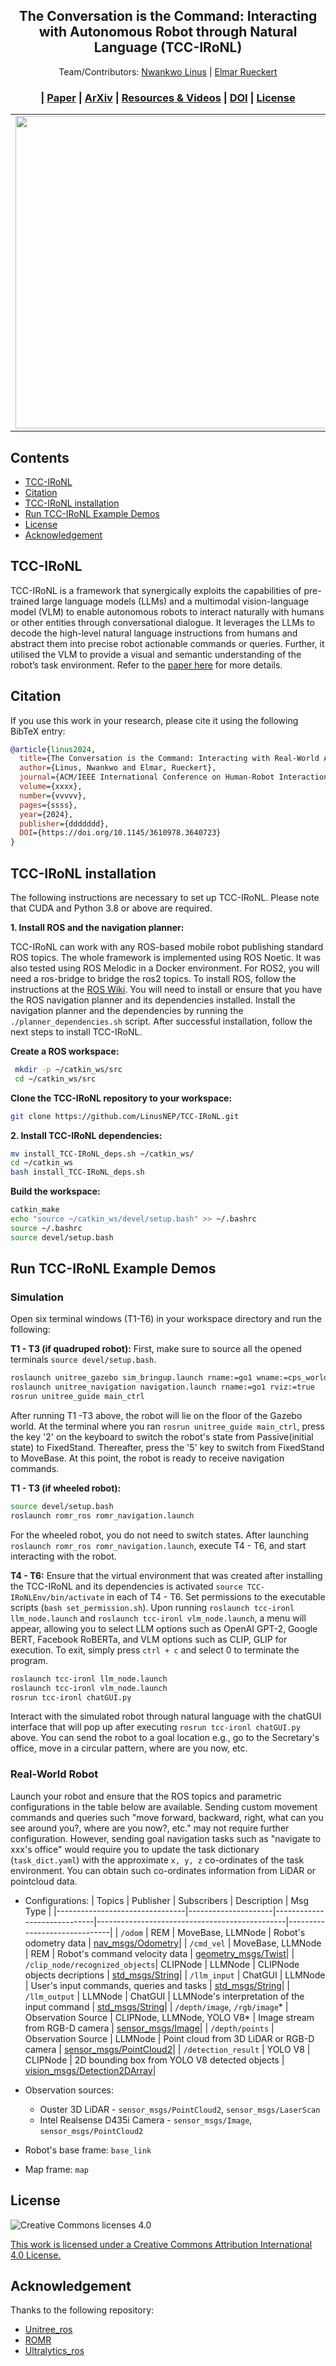 <p align="center">

  <h2 align="center">The Conversation is the Command: Interacting with Autonomous Robot through Natural Language (TCC-IRoNL)</h2>
  <p align="center">
      Team/Contributors:  <a href="https://cps.unileoben.ac.at/m-sc-linus-nwankwo/">Nwankwo Linus</a> | <a href="https://cps.unileoben.ac.at/prof-elmar-rueckert/">Elmar Rueckert</a>
  </p>
  
<p align="center">
  <h3 align="center"> | <a href="https://....">Paper</a> | <a href="https://....">ArXiv</a> | <a href="https://osf.io/cmbw6/">Resources & Videos</a> | <a href="https://doi.org/10.1145/3610978.3640723">DOI</a> | <a href="https://creativecommons.org/licenses/by/4.0/">License</a></h3>
  <div align="center"></div>
</p>

|                                                                                                   |                                                                                                         |
|---------------------------------------------------------------------------------------------------|---------------------------------------------------------------------------------------------------------|
|<img src="https://github.com/LinusNEP/TCC_IRoNL/blob/main/Figures/gifAnimation1.gif" width="500px"> | <img src="https://github.com/LinusNEP/TCC_IRoNL/blob/main/Figures/real_world_optimize.gif" width="500px">|

## Contents

- [TCC-IRoNL](https://github.com/LinusNEP/TCC-IRoNL#TCC-IRoNL)
- [Citation](https://github.com/LinusNEP/TCC-IRoNL#Citation)
- [TCC-IRoNL installation](https://github.com/LinusNEP/TCC-IRoNL#TCC-IRoNL-installation)
- [Run TCC-IRoNL Example Demos](https://github.com/LinusNEP/TCC-IRoNL#Run-TCC-IRoNL-Example-Demos)
- [License](https://github.com/LinusNEP/TCC-IRoNL#License)
- [Acknowledgement](https://github.com/LinusNEP/TCC-IRoNL#Acknowledgement)

## TCC-IRoNL
TCC-IRoNL is a framework that synergically exploits the capabilities of pre-trained large language models (LLMs) and a multimodal vision-language model (VLM) to enable autonomous robots to interact naturally with humans or other entities through conversational dialogue. It leverages the LLMs to decode the high-level natural language instructions from humans and abstract them into precise robot actionable commands or queries. Further, it utilised the VLM to provide a visual and semantic understanding of the robot’s task environment. Refer to the [paper here](https://www.xxxxxxxxx.com) for more details.

## Citation
If you use this work in your research, please cite it using the following BibTeX entry:
```bibtex
@article{linus2024,
  title={The Conversation is the Command: Interacting with Real-World Autonomous Robot through Natural Language},
  author={Linus, Nwankwo and Elmar, Rueckert},
  journal={ACM/IEEE International Conference on Human-Robot Interaction (HRI ’24 Companion)},
  volume={xxxx},
  number={vvvvv},
  pages={ssss},
  year={2024},
  publisher={ddddddd},
  DOI={https://doi.org/10.1145/3610978.3640723}
}
```

## TCC-IRoNL installation
The following instructions are necessary to set up TCC-IRoNL. Please note that CUDA and Python 3.8 or above are required.

**1.  Install ROS and the navigation planner:**

TCC-IRoNL can work with any ROS-based mobile robot publishing standard ROS topics. The whole framework is implemented using ROS Noetic. It was also tested using ROS Melodic in a Docker environment. For ROS2, you will need a ros-bridge to bridge the ros2 topics. To install ROS, follow the instructions at the [ROS Wiki](http://wiki.ros.org/ROS/Installation). You will need to install or ensure that you have the ROS navigation planner and its dependencies installed. Install the navigation planner and the dependencies by running the `./planner_dependencies.sh` script. After successful installation, follow the next steps to install TCC-IRoNL.

**Create a ROS workspace:**
 ```bash
  mkdir -p ~/catkin_ws/src
  cd ~/catkin_ws/src
  ```
 **Clone the TCC-IRoNL repository to your workspace:**
```bash
git clone https://github.com/LinusNEP/TCC-IRoNL.git
```
 **2.  Install TCC-IRoNL dependencies:**
```bash
mv install_TCC-IRoNL_deps.sh ~/catkin_ws/
cd ~/catkin_ws
bash install_TCC-IRoNL_deps.sh
```
**Build the workspace:**
```bash
catkin_make
echo "source ~/catkin_ws/devel/setup.bash" >> ~/.bashrc
source ~/.bashrc
source devel/setup.bash
```

## Run TCC-IRoNL Example Demos
### Simulation
Open six terminal windows (T1-T6) in your workspace directory and run the following:

**T1 - T3 (if quadruped robot):**
First, make sure to source all the opened terminals `source devel/setup.bash`.
```bash
roslaunch unitree_gazebo sim_bringup.launch rname:=go1 wname:=cps_world rviz:=false
roslaunch unitree_navigation navigation.launch rname:=go1 rviz:=true
rosrun unitree_guide main_ctrl
```
After running T1 -T3 above, the robot will lie on the floor of the Gazebo world. At the terminal where you ran `rosrun unitree_guide main_ctrl`, press the key '2' on the keyboard to switch the robot's state from Passive(initial state) to FixedStand. Thereafter, press the '5' key to switch from FixedStand to MoveBase. At this point, the robot is ready to receive navigation commands.

**T1 - T3 (if wheeled robot):**
```bash
source devel/setup.bash
roslaunch romr_ros romr_navigation.launch
```
For the wheeled robot, you do not need to switch states. After launching `roslaunch romr_ros romr_navigation.launch`, execute T4 - T6, and start interacting with the robot.

**T4 - T6:**
Ensure that the virtual environment that was created after installing the TCC-IRoNL and its dependencies is activated `source TCC-IRoNLEnv/bin/activate` in each of T4 - T6. Set permissions to the executable scripts (`bash set_permission.sh`). Upon running `roslaunch tcc-ironl llm_node.launch` and `roslaunch tcc-ironl vlm_node.launch`, a menu will appear, allowing you to select LLM options such as OpenAI GPT-2, Google BERT, Facebook RoBERTa, and VLM options such as CLIP, GLIP for execution. To exit, simply press `ctrl + c` and select 0 to terminate the program.
```bash
roslaunch tcc-ironl llm_node.launch
roslaunch tcc-ironl vlm_node.launch
rosrun tcc-ironl chatGUI.py
```
Interact with the simulated robot through natural language with the chatGUI interface that will pop up after executing `rosrun tcc-ironl chatGUI.py` above. You can send the robot to a goal location e.g., go to the Secretary's office, move in a circular pattern, where are you now, etc.

### Real-World Robot
Launch your robot and ensure that the ROS topics and parametric configurations in the table below are available. Sending custom movement commands and queries such "move forward, backward, right, what can you see around you?, where are you now?, etc." may not require further configuration. However, sending goal navigation tasks such as "navigate to xxx's office" would require you to update the task dictionary (`task_dict.yaml`) with the approximate `x, y, z` co-ordinates of the task environment. You can obtain such co-ordinates information from LiDAR or pointcloud data.
- Configurations: 
  | Topics                         | Publisher           | Subscribers                 | Description                                   | Msg Type                     |
  |--------------------------------|---------------------|-----------------------------|-----------------------------------------------|------------------------------|
  | `/odom`                        | REM                 | MoveBase, LLMNode           | Robot's odometry data                         | [nav_msgs/Odometry](http://docs.ros.org/en/noetic/api/nav_msgs/html/msg/Odometry.html)|
  | `/cmd_vel`                     | MoveBase, LLMNode   | REM                         | Robot's command velocity data                 | [geometry_msgs/Twist](http://docs.ros.org/en/noetic/api/geometry_msgs/html/msg/Twist.html)|
  | `/clip_node/recognized_objects`| CLIPNode            | LLMNode                     | CLIPNode objects decriptions                  | [std_msgs/String](http://docs.ros.org/en/noetic/api/std_msgs/html/msg/String.html)|
  | `/llm_input`                   | ChatGUI             | LLMNode                     | User's input commands, queries and tasks      | [std_msgs/String](http://docs.ros.org/en/noetic/api/std_msgs/html/msg/String.html)|
  | `/llm_output`                  | LLMNode             | ChatGUI                     | LLMNode's interpretation of the input command | [std_msgs/String](http://docs.ros.org/en/noetic/api/std_msgs/html/msg/String.html)|
  | `/depth/image`, `/rgb/image`*  | Observation Source  | CLIPNode, LLMNode, YOLO V8* | Image stream from RGB-D camera                | [sensor_msgs/Image](http://docs.ros.org/en/noetic/api/sensor_msgs/html/msg/Image.html)|
  | `/depth/points`                | Observation Source  | LLMNode                     | Point cloud from 3D LiDAR or RGB-D camera     | [sensor_msgs/PointCloud2](http://docs.ros.org/en/melodic/api/sensor_msgs/html/msg/PointCloud2.html)|
  | `/detection_result`            | YOLO V8             | CLIPNode                    | 2D bounding box from YOLO V8 detected objects | [vision_msgs/Detection2DArray](http://docs.ros.org/en/lunar/api/vision_msgs/html/msg/Detection2DArray.html)|
  
- Observation sources:
    - Ouster 3D LiDAR - `sensor_msgs/PointCloud2`, `sensor_msgs/LaserScan`
    - Intel Realsense D435i Camera - `sensor_msgs/Image`, `sensor_msgs/PointCloud2`
- Robot's base frame: `base_link`
- Map frame: `map`

## License
![Creative Commons licenses 4.0](https://mirrors.creativecommons.org/presskit/buttons/88x31/png/by.png)

[This work is licensed under a Creative Commons Attribution International 4.0 License.](https://creativecommons.org/licenses/by/4.0/)

## Acknowledgement
Thanks to the following repository:
- [Unitree_ros](https://github.com/macc-n/ros_unitree.git)
- [ROMR](https://github.com/LinusNEP/ROMR.git)
- [Ultralytics_ros](https://github.com/Alpaca-zip/ultralytics_ros.git)

